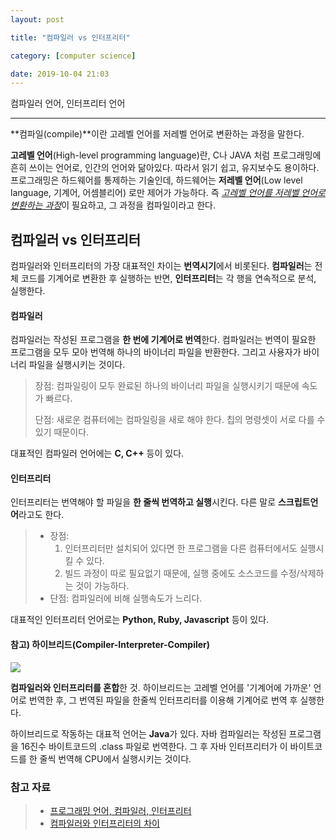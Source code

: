 ```yaml
---
layout: post

title: "컴파일러 vs 인터프리터"

category: [computer science]

date: 2019-10-04 21:03
---
```


컴파일러 언어, 인터프리터 언어

---

**컴파일(compile)**이란 고레벨 언어를 저레벨 언어로 변환하는 과정을 말한다.

**고레벨 언어**(High-level programming language)란, C나 JAVA 처럼 프로그래밍에 흔히 쓰이는 언어로, 인간의 언어와 닮아있다. 따라서 읽기 쉽고, 유지보수도 용이하다. 프로그래밍은 하드웨어를 통제하는 기술인데, 하드웨어는 **저레벨 언어**(Low level language, 기계어, 어셈블리어) 로만 제어가 가능하다. 즉 <u>_고레벨 언어를 저레벨 언어로 변환하는 과정_</u>이 필요하고, 그 과정을 컴파일이라고 한다.

## 컴파일러 vs 인터프리터

컴파일러와 인터프리터의 가장 대표적인 차이는 **번역시기**에서 비롯된다. **컴파일러**는 전체 코드를 기계어로 변환한 후 실행하는 반면, **인터프리터**는 각 행을 연속적으로 분석, 실행한다.

#### 컴파일러

컴파일러는 작성된 프로그램을 **한 번에 기계어로 번역**한다. 컴파일러는 번역이 필요한 프로그램을 모두 모아 번역해 하나의 바이너리 파일을 반환한다. 그리고 사용자가 바이너리 파일을 실행시키는 것이다.

> 장점: 컴파일링이 모두 완료된 하나의 바이너리 파일을 실행시키기 때문에 속도가 빠르다.
>
> 단점: 새로운 컴퓨터에는 컴파일링을 새로 해야 한다. 칩의 명령셋이 서로 다를 수 있기 때문이다.

대표적인 컴파일러 언어에는 **C, C++** 등이 있다.

#### 인터프리터

인터프리터는 번역해야 할 파일을 **한 줄씩 번역하고 실행**시킨다. 다른 말로 **스크립트언어**라고도 한다.

> - 장점:
>   1. 인터프리터만 설치되어 있다면 한 프로그램을 다른 컴퓨터에서도 실행시킬 수 있다.
>   2. 빌드 과정이 따로 필요없기 때문에, 실행 중에도 소스코드를 수정/삭제하는 것이 가능하다.
> - 단점: 컴파일러에 비해 실행속도가 느리다.

대표적인 인터프리터 언어로는 **Python, Ruby, Javascript** 등이 있다.

#### 참고) 하이브리드(Compiler-Interpreter-Compiler)

![](https://t1.daumcdn.net/cfile/tistory/9980113F5C764B4124)

**컴파일러와 인터프리터를 혼합**한 것. 하이브리드는 고레벨 언어를 '기계어에 가까운' 언어로 번역한 후, 그 번역된 파일을 한줄씩 인터프리터를 이용해 기계어로 번역 후 실행한다.

하이브리드로 작동하는 대표적 언어는 **Java**가 있다. 자바 컴파일러는 작성된 프로그램을 16진수 바이트코드의 .class 파일로 번역한다. 그 후 자바 인터프리터가 이 바이트코드를 한 줄씩 번역해 CPU에서 실행시키는 것이다.

### 참고 자료

> - [프로그래밍 언어, 컴파일러, 인터프리터](https://imasoftwareengineer.tistory.com/43)
> - [컴파일러와 인터프리터의 차이](https://m.blog.naver.com/ehcibear314/221228200531)
